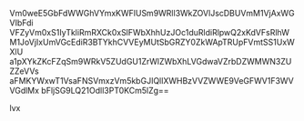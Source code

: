 Vm0weE5GbFdWWGhVYmxKWFlUSm9WRll3WkZOVlJscDBUVmM1VjAxWGVIbFdi
VFZyVm0xS1IyTkliRmRXCk0xSlFWbXhhUzJOc1duRldiRlpwQ2xKdVFsRlhW
M1JoVjIxUmVGcEdiR3BTYkhCVVEyMUtSbGRZY0ZkWApTRUpFVmtSS1UxWXlU
a1pXYkZKcFZqSm9WRkV5ZUdGU1ZrWlZWbXhLVGdwaVZrbDZWMWN3ZUZZeVVs
aFMKYWxwT1VsaFNSVmxzVm5kbGJIQllXWHBzVVZWWE9VeGFWV1F3WVVGdlMx
bFljSG9LQ21Odll3PT0KCm5lZg==

lvx